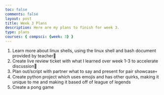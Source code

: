 ```yaml
---
toc: false
comments: false
layout: post
title: Week 3 Plans
description: Here are my plans to finish for week 3. 
type: plans
courses: { compsci: {week: 3} }
---
```


1. Learn more about linux shells, using the linux shell and bash document provided by teacher👿
2. Create live review ticket with what I learned over week 1-3 to accelerate discussion🤪
3. Plan out/script with partner what to say and present for pair showcase💀
4. Create python project which uses emojis and has other quirks, making it unique to me and making it based off of league of legends
5. Create a pong game  